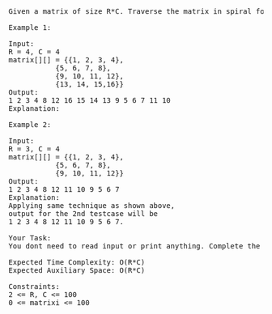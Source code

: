 <pre>
Given a matrix of size R*C. Traverse the matrix in spiral form.

Example 1:

Input:
R = 4, C = 4
matrix[][] = {{1, 2, 3, 4},
           {5, 6, 7, 8},
           {9, 10, 11, 12},
           {13, 14, 15,16}}
Output: 
1 2 3 4 8 12 16 15 14 13 9 5 6 7 11 10
Explanation:

Example 2:

Input:
R = 3, C = 4  
matrix[][] = {{1, 2, 3, 4},
           {5, 6, 7, 8},
           {9, 10, 11, 12}}
Output: 
1 2 3 4 8 12 11 10 9 5 6 7
Explanation:
Applying same technique as shown above, 
output for the 2nd testcase will be 
1 2 3 4 8 12 11 10 9 5 6 7.

Your Task:
You dont need to read input or print anything. Complete the function spirallyTraverse() that takes matrix, R and C as input parameters and returns a list of integers denoting the spiral traversal of matrix. 

Expected Time Complexity: O(R*C)
Expected Auxiliary Space: O(R*C)

Constraints:
2 <= R, C <= 100
0 <= matrixi <= 100
</pre>